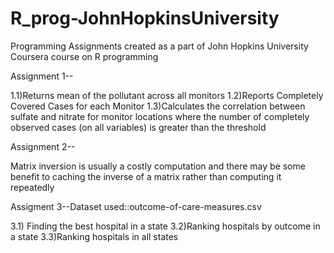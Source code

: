 # R_prog-JohnHopkinsUniversity
Programming Assignments created as a part of John Hopkins University Coursera course on R programming

Assignment 1--

1.1)Returns mean of the pollutant across all monitors
1.2)Reports Completely Covered Cases for each Monitor 
1.3)Calculates the correlation between sulfate and nitrate for monitor locations where the number of completely observed 
cases (on all variables) is greater than the threshold

Assignment 2--

Matrix inversion is usually a costly computation and there may be some benefit to caching the inverse of a matrix rather than computing it repeatedly

Assigment 3--Dataset used::outcome-of-care-measures.csv

3.1) Finding the best hospital in a state
3.2)Ranking hospitals by outcome in a state
3.3)Ranking hospitals in all states
